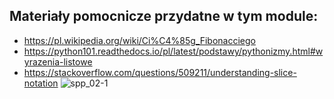 ## Materiały pomocnicze przydatne w tym module:

* https://pl.wikipedia.org/wiki/Ci%C4%85g_Fibonacciego
* https://python101.readthedocs.io/pl/latest/podstawy/pythonizmy.html#wyrazenia-listowe
* https://stackoverflow.com/questions/509211/understanding-slice-notation
![spp_02-1](https://user-images.githubusercontent.com/5088643/142615615-78b3e075-2d47-406d-9a9e-69e4670d923b.png)
